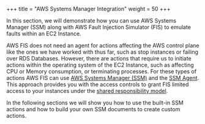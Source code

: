 +++
title = "AWS Systems Manager Integration"
weight = 50
+++

In this section, we will demonstrate how you can use AWS Systems Manager (SSM) along with AWS Fault Injection Simulator (FIS) to emulate faults within an EC2 Instance.

AWS FIS does not need an agent for actions affecting the AWS control plane like the ones we have worked with thus far, such as stop instances or failing over RDS Databases. However, there are actions that require us to initiate actions within the operating system of the EC2 Instance, such as affecting CPU or Memory consumption, or terminating processes. For these types of actions AWS FIS can use [AWS Systems Manager (SSM)](https://docs.aws.amazon.com/systems-manager/latest/userguide/what-is-systems-manager.html) and the [SSM Agent](https://docs.aws.amazon.com/systems-manager/latest/userguide/ssm-agent.html). This approach provides you with the access controls to grant FIS limited access to your instances under the [shared responsibility model](https://aws.amazon.com/compliance/shared-responsibility-model/).

In the following sections we will show you how to use the built-in SSM actions and how to build your own SSM documents to create custom actions.
